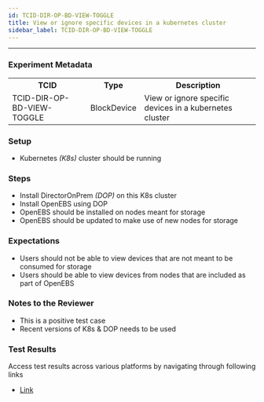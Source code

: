 ```yaml
---
id: TCID-DIR-OP-BD-VIEW-TOGGLE
title: View or ignore specific devices in a kubernetes cluster
sidebar_label: TCID-DIR-OP-BD-VIEW-TOGGLE
---
```

------

### Experiment Metadata

<table>
  <tr>
    <th> TCID </th>
    <th> Type </th>
    <th> Description </th>
  </tr>
  <tr>
    <td> TCID-DIR-OP-BD-VIEW-TOGGLE </td>
    <td> BlockDevice </td>
    <td> View or ignore specific devices in a kubernetes cluster </td>
  </tr>
</table>

### Setup
- Kubernetes _(K8s)_ cluster should be running

### Steps
- Install DirectorOnPrem _(DOP)_ on this K8s cluster
- Install OpenEBS using DOP
- OpenEBS should be installed on nodes meant for storage
- OpenEBS should be updated to make use of new nodes for storage

### Expectations
- Users should not be able to view devices that are not meant to be consumed for storage
- Users should be able to view devices from nodes that are included as part of OpenEBS

### Notes to the Reviewer
- This is a positive test case
- Recent versions of K8s & DOP needs to be used

### Test Results
Access test results across various platforms by navigating through following links
- [Link]()
